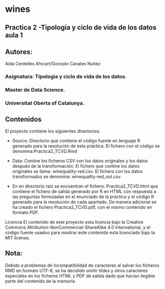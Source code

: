 # wines

## Practica 2 -Tipología y ciclo de vida de los datos aula 1
## Autores: 
Aida Centelles Ahicart/Gonzalo Canales Nuñez


### Asignatura: Tipologia y ciclo de vida de los datos.
### Master de Data Science.
### Universitat Oberta of Catalunya.

## Contenidos
El proyecto contiene los siguientes directorios:
- Source: Directorio que contiene el código fuente en lenguaje R generado para la resolución de esta práctica. El fichero con el código se           denomina:Practica2_TCVD.Rmd 
- Data: Contine los ficheros CSV con los datos originales y los datos después de la transformación. El fichero que contine los datos               originales se llama: winequality-red.csv. El fichero con los datos transformados se denomina: winequality-red_out.csv

- En en directorio raíz se encuentran el fichero: Practica2_TCVD.html que contiene el fichero de salida generado por R en HTML con respuesta a las preguntas formuladas en el enunciado de la práctica y el código R generado para la resolución de cada apartado. De manera adicional se ha creado el fichero Practica2_TCVD.pdf, con el mismo contenido en formato PDF.

Licencia
El contenido de este proyecto esta licencia bajo la Creative Commons Attribution-NonCommercial-ShareAlike 4.0 International, y el código fuente usadoo para mostrar este contenido esta licenciado bajo la MIT license.

## Nota:
Debido a problemas de incompatibilidad  de caracteres al salvar los ficheros RMD en formato UTF-8, se ha decidido omitir tildes y otros caracteres especiales en los ficheros HTML y PDF de salida dado que hacían ilegible parte del contenido de la memoria

